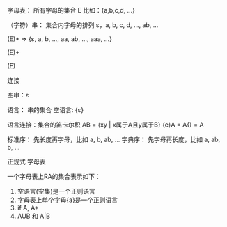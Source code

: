 字母表： 所有字母的集合  E
比如：{a,b,c,d, ...}

（字符）串： 集合内字母的排列
ε，a, b, c, d, ..., ab, ...

(E)*  => {ε, a, b, ..., aa, ab, ..., aaa, ...}

(E)+

(E)

连接

空串：ε


语言： 串的集合
空语言: {ε}

语言连接：集合的笛卡尔积
AB = {xy | x属于A且y属于B}
{e}A = A{} = A


标准序： 先长度再字母，比如 a, b, ab, ...
字典序： 先字母再长度，比如 a, ab, b, ...


正规式
字母表

一个字母表上RA的集合表示如下：

1. 空语言(空集)是一个正则语言
2. 字母表上单个字母{a}是一个正则语言
3. if A,  A*
4. AUB 和 A|B